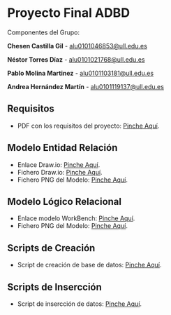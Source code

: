 # Proyecto Final ADBD
Componentes del Grupo:

 **Chesen Castilla Gil** - alu0101046853@ull.edu.es

 **Néstor Torres Díaz** - alu0101021768@ull.edu.es
 
 **Pablo Molina Martinez** - alu0101103181@ull.edu.es

 **Andrea Hernández Martín** - alu0101119137@ull.edu.es

## Requisitos

- PDF con los requisitos del proyecto: [Pinche Aquí](/requisitos/requisitos.pdf).

## Modelo Entidad Relación

- Enlace Draw.io: [Pinche Aquí](https://drive.google.com/file/d/1Tnq0bKm0KxzTxblxzq9HbJai-KBbSK_9/view?usp=sharing).
- Fichero Draw.io: [Pinche Aquí](/esquema_ER/Entidad_Relacion.drawio).
- Fichero PNG del Modelo: [Pinche Aquí](/esquema_ER/Entidad_Relacion.png).

## Modelo Lógico Relacional

- Enlace modelo WorkBench: [Pinche Aquí](/esquema_logico_relacional/modelo_logico).
- Fichero PNG del Modelo: [Pinche Aquí](/esquema_logico_relacional/modelo_logico.png).

## Scripts de Creación

- Script de creación de base de datos: [Pinche Aquí](/scripts_creacion/script-creacion.sql).

## Scripts de Insercción

- Script de insercción de datos: [Pinche Aquí](/scripts_inserccion/carga-datos.sql).


